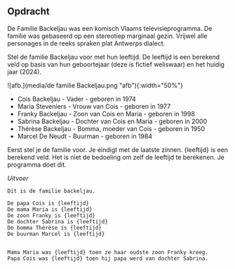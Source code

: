 ## Opdracht

De Familie Backeljau was een komisch Vlaams televisieprogramma. De familie was gebaseerd op een stereotiep marginaal gezin. Vrijwel alle personages in de reeks spraken plat Antwerps dialect.

Stel de  familie Backeljau voor met hun leeftijd. De leeftijd is een berekend veld op basis van hun geboortejaar (deze is fictief weliswaar) en het huidig jaar (2024).

![afb.](media/de familie Backeljau.png "afb"){:width="50%"}


- Cois Backeljau - Vader - geboren in 1974
- Maria Steveniers - Vrouw van Cois - geboren in 1977
- Franky Backeljau - Zoon van Cois en Maria - geboren in 1998
- Sabrina Backeljau - Dochter van Cois en Maria - geboren in 2000
- Thérèse Backeljau - Bomma, moeder van Cois - geboren in 1950
- Marcel De Neudt - Buurman - geboren in 1984


Eerst stel je de familie voor. Je eindigt met de laatste zinnen.
{leeftijd} is een berekend veld. Het is niet de bedoeling om zelf de leeftijd te berekenen. Je programma doet dit.

*Uitvoer*
```
Dit is de familie backeljau.

De papa Cois is {leeftijd}
De mama Maria is {leeftijd}
De zoon Franky is {leeftijd}
De dochter Sabrina is {leeftijd}
De bomma Thérèse is {leeftijd}
De buurman Marcel is {leeftijd}


Mama Maria was {leeftijd} toen ze haar oudste zoon Franky kreeg.
Papa Cois was {leeftijd} toen hij papa werd van dochter Sabrina.
```



